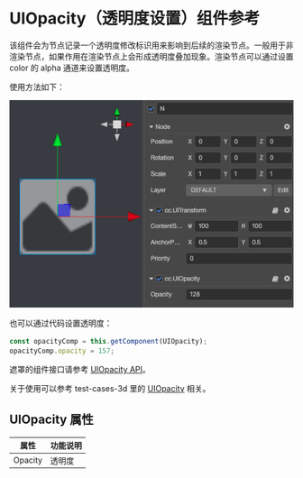 # UIOpacity（透明度设置）组件参考

该组件会为节点记录一个透明度修改标识用来影响到后续的渲染节点。一般用于非渲染节点，如果作用在渲染节点上会形成透明度叠加现象。渲染节点可以通过设置 color 的 alpha 通道来设置透明度。

使用方法如下：

![ui-opacity](uiopacity/ui-opacity.png)

也可以通过代码设置透明度：

```ts
const opacityComp = this.getComponent(UIOpacity);
opacityComp.opacity = 157;
```

遮罩的组件接口请参考 [UIOpacity API](https://docs.cocos.com/creator/3.0/api/zh/classes/ui.uiopacity.html)。

关于使用可以参考 test-cases-3d 里的 [UIOpacity](https://github.com/cocos-creator/test-cases-3d/tree/master/assets/cases/ui/other/opacity) 相关。

## UIOpacity 属性

| 属性  |   功能说明           |
| -------------- | ----------- |
| Opacity           | 透明度 |
